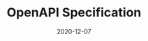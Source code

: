 ---
title: "OpenAPI Specification"
date: 2020-12-07
draft: true

github: "https://github.com/oai"
homepage: "https://www.openapis.org"
icon: "openapi.png"
sponsors: []
tagline_1: "A broadly adopted industry standard for describing modern APIs."
tagline_2: ""


---